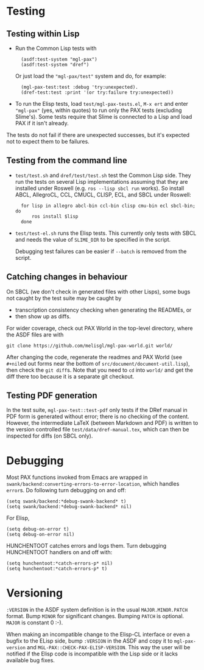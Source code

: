 Testing
=======

Testing within Lisp
-------------------

- Run the Common Lisp tests with

        (asdf:test-system "mgl-pax")
        (asdf:test-system "dref")

    Or just load the `"mgl-pax/test"` system and do, for example:

        (mgl-pax-test:test :debug 'try:unexpected).
        (dref-test:test :print '(or try:failure try:unexpected))

- To run the Elisp tests, load `test/mgl-pax-tests.el`, `M-x ert` and
  enter `"mgl-pax"` (yes, within quotes) to run only the PAX tests
  (excluding Slime's). Some tests require that Slime is connected to a
  Lisp and load PAX if it isn't already.

The tests do not fail if there are unexpected successes, but it's
expected not to expect them to be failures.

Testing from the command line
-----------------------------

- `test/test.sh` and `dref/test/test.sh` test the Common Lisp side.
  They run the tests on several Lisp implementations assuming that
  they are installed under Roswell (e.g. `ros --lisp sbcl run` works).
  So install ABCL, AllegroCL, CCL, CMUCL, CLISP, ECL, and SBCL under
  Roswell:

        for lisp in allegro abcl-bin ccl-bin clisp cmu-bin ecl sbcl-bin; do
            ros install $lisp
        done

- `test/test-el.sh` runs the Elisp tests. This currently only tests
  with SBCL and needs the value of `SLIME_DIR` to be specified in the
  script.

    Debugging test failures can be easier if `--batch` is removed from
    the script.

Catching changes in behaviour
-----------------------------

On SBCL (we don't check in generated files with other Lisps), some
bugs not caught by the test suite may be caught by

- transcription consistency checking when generating the READMEs, or
- then show up as diffs.

For wider coverage, check out PAX World in the top-level directory,
where the ASDF files are with

    git clone https://github.com/melisgl/mgl-pax-world.git world/

After changing the code, regenerate the readmes and PAX World (see
`#+nil`ed out forms near the bottom of
`src/document/document-util.lisp`), then check the `git diff`s. Note
that you need to `cd` into `world/` and get the diff there too because
it is a separate git checkout.

Testing PDF generation
----------------------

In the test suite, `mgl-pax-test::test-pdf` only tests if the DRef
manual in PDF form is generated without error; there is no checking of
the content. However, the intermediate LaTeX (between Markdown and
PDF) is written to the version controlled file
`test/data/dref-manual.tex`, which can then be inspected for diffs (on
SBCL only).


Debugging
=========

Most PAX functions invoked from Emacs are wrapped in
`swank/backend:converting-errors-to-error-location`, which handles
`error`s. Do following turn debugging on and off:

    (setq swank/backend:*debug-swank-backend* t)
    (setq swank/backend:*debug-swank-backend* nil)

For Elisp,

    (setq debug-on-error t)
    (setq debug-on-error nil)

HUNCHENTOOT catches errors and logs them. Turn debugging HUNCHENTOOT
handlers on and off with:

    (setq hunchentoot:*catch-errors-p* nil)
    (setq hunchentoot:*catch-errors-p* t)


Versioning
==========

`:VERSION` in the ASDF system definition is in the usual
`MAJOR.MINOR.PATCH` format. Bump `MINOR` for significant changes.
Bumping `PATCH` is optional. `MAJOR` is constant 0 :-).

When making an incompatible change to the Elisp-CL interface or even a
bugfix to the ELisp side, bump `:VERSION` in the ASDF and copy it to
`mgl-pax-version` and `MGL-PAX::CHECK-PAX-ELISP-VERSION`. This way the
user will be notified if the Elisp code is incompatible with the Lisp
side or it lacks available bug fixes.
